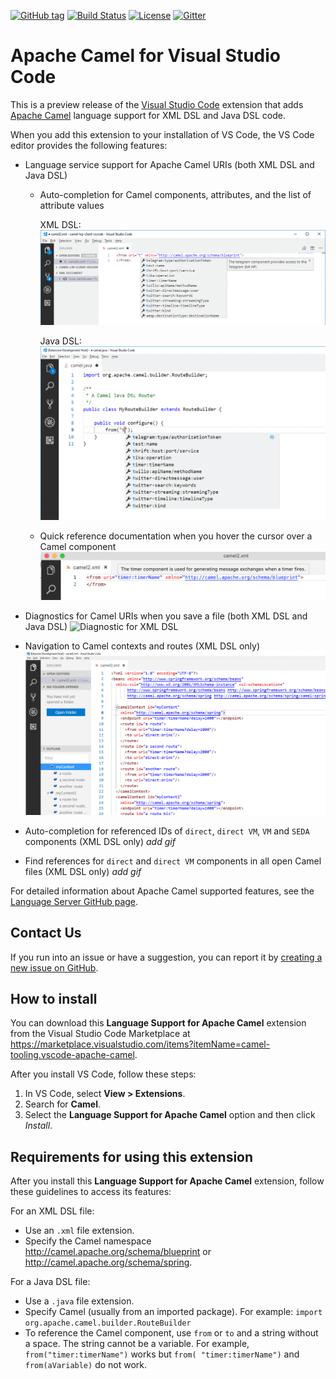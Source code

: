 [![GitHub tag](https://img.shields.io/github/tag/camel-tooling/camel-lsp-client-vscode.svg?style=plastic)]()
[![Build Status](https://travis-ci.org/camel-tooling/camel-lsp-client-vscode.svg?branch=master)](https://travis-ci.org/camel-tooling/camel-lsp-client-vscode)
[![License](https://img.shields.io/badge/license-Apache%202-blue.svg)]()
[![Gitter](https://img.shields.io/gitter/room/camel-tooling/Lobby.js.svg)](https://gitter.im/camel-tooling/Lobby)

# Apache Camel for Visual Studio Code
This is a preview release of the [Visual Studio Code](https://code.visualstudio.com/) extension that adds [Apache Camel](http://camel.apache.org/) language support for XML DSL and Java DSL code.
  
When you add this extension to your installation of VS Code, the VS Code editor provides the following features:

* Language service support for Apache Camel URIs (both XML DSL and Java DSL)

   * Auto-completion for Camel components, attributes, and the list of attribute values
  
     XML DSL:
     ![Completion for XML DSL](./images/completion.gif "Completion for XML DSL")
     
     Java DSL:
     ![Completion for Java DSL](./images/completionJava.gif "Completion for Java DSL")
    
   * Quick reference documentation when you hover the cursor over a Camel component
    ![Quick reference for XML DSL](./images/hoverDoc.png "Quick Reference for XML DSL")
    
* Diagnostics for Camel URIs when you save a file (both XML DSL and Java DSL)
    ![Diagnostic for XML DSL](./images/diagnostic.png "Diagnostic for XML DSL")
    
* Navigation to Camel contexts and routes (XML DSL only)
  ![Navigation Symbol for Camel routes and Camel Context for XML DSL](./images/navigationSymbol.gif "Navigation Symbol for Camel route and Camel context for XML DSL")

* Auto-completion for referenced IDs of `direct`, `direct VM`, `VM` and `SEDA` components (XML DSL only)
    _add gif_
  
* Find references for `direct` and `direct VM` components in all open Camel files (XML DSL only)
    _add gif_


For detailed information about Apache Camel supported features, see the [Language Server GitHub page](https://github.com/camel-tooling/camel-language-server#features).

## Contact Us
If you run into an issue or have a suggestion, you can report it by [creating a new issue on GitHub](https://github.com/camel-tooling/camel-lsp-client-vscode/issues).

## How to install
You can download this **Language Support for Apache Camel** extension from the Visual Studio Code Marketplace at https://marketplace.visualstudio.com/items?itemName=camel-tooling.vscode-apache-camel.

After you install VS Code, follow these steps:
1. In VS Code, select **View > Extensions**.
2. Search for **Camel**.
3. Select the **Language Support for Apache Camel** option and then click *Install*.

## Requirements for using this extension

After you install this **Language Support for Apache Camel** extension, follow these guidelines to access its features:
 
For an XML DSL file:
* Use an `.xml` file extension.
* Specify the Camel namespace http://camel.apache.org/schema/blueprint or http://camel.apache.org/schema/spring.

For a Java DSL file:
* Use a `.java` file extension. 
* Specify Camel (usually from an imported package). 
  For example: `import org.apache.camel.builder.RouteBuilder`
* To reference the Camel component, use `from` or `to` and a string without a space. The string cannot be a variable. For example, `from("timer:timerName")` works but `from( "timer:timerName")` and `from(aVariable)` do not work.

